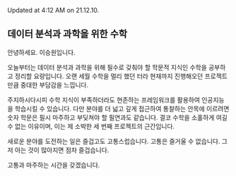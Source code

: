 Updated at 4:12 AM on 21.12.10.

## 데이터 분석과 과학을 위한 수학

안녕하세요. 이승원입니다.

오늘부터는 데이터 분석과 과학을 위해 필수로 갖춰야 할 학문적 지식인 수학을 공부하고 정리할 요량입니다. 오랜 세월 수학을 멀리 했던 터라 현재까지 진행해오던 프로젝트만큼 중대한 부담감을 느낍니다.

주지하시다시피 수학 지식이 부족하더라도 현존하는 프레임워크를 활용하여 인공지능을 학습시킬 수 있습니다. 다만 분야를 더 넓고 깊게 접근하여 통찰하는 안목에 이르려면 숫자 학문은 필시 마주하고 부딪쳐야 할 필연과도 같습니다. 결코 수학을 소홀하게 여길 수 없는 이유이며, 이는 제 소박한 세 번째 프로젝트의 근간입니다.

새로운 분야를 도전하는 일은 즐겁고도 고통스럽습니다. 고통은 즐거울 수 없습니다. 그저 아는 것이 많아지면 점차 즐겁습니다.

고통과 마주하는 시간을 갖겠습니다.
